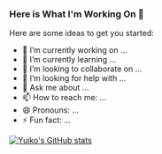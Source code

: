 ### Here is What I'm Working On 👋

Here are some ideas to get you started:

- 🔭 I’m currently working on ...
- 🌱 I’m currently learning ...
- 👯 I’m looking to collaborate on ...
- 🤔 I’m looking for help with ...
- 💬 Ask me about ...
- 📫 How to reach me: ...
- 😄 Pronouns: ...
- ⚡ Fun fact: ...

[![Yuiko's GitHub stats](https://github-readme-stats.vercel.app/api?username=YUIKO-NISHIMURA)](https://github.com/anuraghazra/github-readme-stats)

